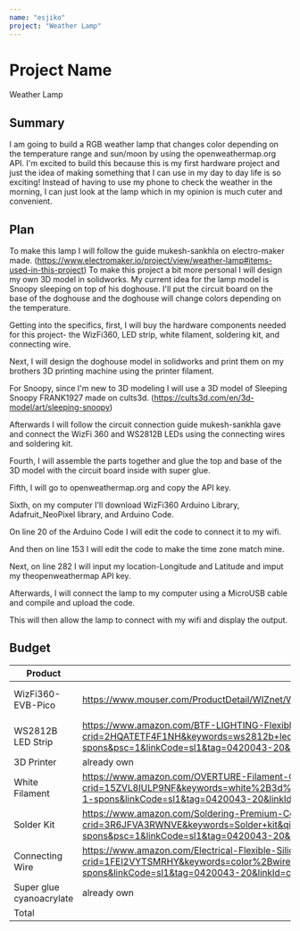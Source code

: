 ```yaml
---
name: "esjiko"
project: "Weather Lamp"
---
```


# Project Name
Weather Lamp

## Summary

I am going to build a RGB weather lamp that changes color depending on the temperature range and sun/moon by using the openweathermap.org API. 
I'm excited to build this because this is my first hardware project and just the idea of making something that I can use in my day to day life is so exciting! 
Instead of having to use my phone to check the weather in the morning, I can just look at the lamp which in my opinion is much cuter and convenient.

## Plan

To make this lamp I will follow the guide mukesh-sankhla on electro-maker made. (https://www.electromaker.io/project/view/weather-lamp#items-used-in-this-project) 
To make this project a bit more personal I will design my own 3D model in solidworks. My current idea for the lamp model is Snoopy sleeping on top of his doghouse.
I'll put the circuit board on the base of the doghouse and the doghouse will change colors depending on the temperature.

Getting into the specifics, first, I will buy the hardware components needed for this project- the WizFi360, LED strip, white filament, soldering kit, and connecting wire.

Next, I will design the doghouse model in solidworks and print them on my brothers 3D printing machine using the printer filament. 

For Snoopy, since I'm new to 3D modeling I will use a 3D model of Sleeping Snoopy FRANK1927 made on cults3d. (https://cults3d.com/en/3d-model/art/sleeping-snoopy)

Afterwards I will follow the circuit connection guide mukesh-sankhla gave and connect the WizFi 360 and WS2812B LEDs using the connecting wires and soldering kit.

Fourth, I will assemble the parts together and glue the top and base of the 3D model with the circuit board inside with super glue.

Fifth, I will go to openweathermap.org and copy the API key.

Sixth, on my computer I'll download WizFi360 Arduino Library, Adafruit_NeoPixel library, and Arduino Code.

On line 20 of the Arduino Code I will edit the code to connect it to my wifi.

And then on line 153 I will edit the code to make the time zone match mine. 

Next, on line 282 I will input my location-Longitude and Latitude and imput my theopenweathermap API key.

Afterwards, I will connect the lamp to my computer using a MicroUSB cable and compile and upload the code.

This will then allow the lamp to connect with my wifi and display the output.


## Budget

| Product         | Supplier/Link                         | Cost   |
| --------------- | ------------------------------------- | ------ |
|  WizFi360-EVB-Pico | https://www.mouser.com/ProductDetail/WIZnet/WizFi360-EVB-Pico?qs=t7xnP681wgUiMgEF215xMA%3D%3D&mgh=1 | $14.87 ($6.88 + $7.99 shipping) |
| WS2812B LED Strip | https://www.amazon.com/BTF-LIGHTING-Flexible-Individually-Addressable-Non-waterproof/dp/B01CDTEJBG?crid=2HQATETF4F1NH&keywords=ws2812b+led+strip&qid=1666787396&qu=eyJxc2MiOiI0Ljc3IiwicXNhIjoiNC41NCIsInFzcCI6IjQuNTMifQ%3D%3D&sprefix=WS2812B+,aps,273&sr=8-1-spons&psc=1&linkCode=sl1&tag=0420043-20&linkId=c6479d2b3f3b1b098f9520945ebf8628&language=en_US&ref_=as_li_ss_tl  | $32.99 |
| 3D Printer | already own  | $0.00 |
| White Filament | https://www.amazon.com/OVERTURE-Filament-Consumables-Dimensional-Accuracy/dp/B07PGZNM34?crid=15ZVL8IULP9NF&keywords=white%2B3d%2Bprinter%2Bfilament&qid=1666799249&qu=eyJxc2MiOiIzLjU5IiwicXNhIjoiMy42NiIsInFzcCI6IjMuNDYifQ%3D%3D&sprefix=white%2B3d%2B%2Caps%2C364&sr=8-1-spons&linkCode=sl1&tag=0420043-20&linkId=d55fce10b65526847533fb76b12ad66e&language=en_US&ref_=as_li_ss_tl&th=1  | $19.99 |
| Solder Kit | https://www.amazon.com/Soldering-Premium-Ceramic-Adjustable-Temperature/dp/B0B3D96MN6?crid=3R6JFVA3RWNVE&keywords=Solder+kit&qid=1666799594&qu=eyJxc2MiOiI1LjI3IiwicXNhIjoiNC43OCIsInFzcCI6IjQuNDUifQ%3D%3D&sprefix=solder+kit,aps,284&sr=8-1-spons&psc=1&linkCode=sl1&tag=0420043-20&linkId=a5fb172adc76d2208bd6184caf31c15d&language=en_US&ref_=as_li_ss_tl#customerReviews  | $21.99 |
| Connecting Wire | https://www.amazon.com/Electrical-Flexible-Silicone-different-automotive/dp/B07G744V5Z?crid=1FEI2VYTSMRHY&keywords=color%2Bwire&qid=1666799583&qu=eyJxc2MiOiI0Ljk1IiwicXNhIjoiNC42NiIsInFzcCI6IjMuOTYifQ%3D%3D&sprefix=color%2Bwire%2Caps%2C294&sr=8-1-spons&linkCode=sl1&tag=0420043-20&linkId=c8da6d601de2ec6f89e27dafeab4df5a&language=en_US&ref_=as_li_ss_tl&th=1  | $15.99 |
| Super glue cyanoacrylate | already own | $0.00 |
| Total           |                                       | $105.83 |
